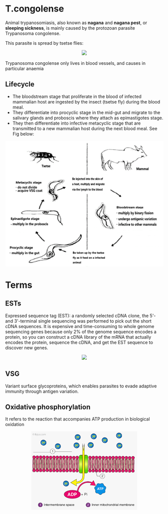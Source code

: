 # T.congolense
Animal trypanosomiasis, also known as **nagana** and **nagana pest**, or **sleeping sickness**, is mainly caused by the protozoan parasite Trypanosoma congolense.

This parasite is spread by tsetse flies:

<div align=center><img src=https://kids.kiddle.co/images/thumb/5/54/Tsetsemeyers1880.jpg/300px-Tsetsemeyers1880.jpg height=200></div><p></p>

Trypanosoma congolense only lives in blood vessels, and causes in particular anaemia

## Lifecycle
+ The bloodstream stage that proliferate in the blood of infected mammalian host are ingested by the insect (tsetse fly) during the blood meal.   
+ They differentiate into procyclic stage in the mid-gut and migrate to the salivary glands and proboscis where they attach as epimastigotes stage.
+ They then differentiate into infective metacyclic stage that are transmitted to a new mammalian host during the next blood meal. See Fig below:

<div align=center><img src=https://github.com/Cafwell/Transcriptome-analysis/blob/main/imgs/lifecycle_of_T%20congolense.png height=400></div>


# Terms
## ESTs
Expressed sequence tag (EST): a randomly selected cDNA clone, the 5'-and 3'-terminal single sequencing was performed to pick out the short cDNA sequences. It is expensive and time-consuming to whole genome sequencing genes because only 2% of the genome sequence encodes a protein, so you can construct a cDNA library of the mRNA that actually encodes the protein, sequence the cDNA, and get the EST sequence to discover new genes.

<div align=center><img src=https://user-images.githubusercontent.com/113126173/197329619-58950574-22f1-494c-ac66-77a7a5051e8b.jpg height=250></div>

## VSG
Variant surface glycoproteins, which enables parasites to evade adaptive immunity through antigen variation.

## Oxidative phosphorylation
It refers to the reaction that accompanies ATP production in biological oxidation
<div align=center><img src=https://github.com/Cafwell/Transcriptome-analysis/blob/main/imgs/Oxidative_Phosphorylation.png height=250></div>

